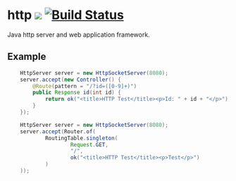 # http ![](https://img.shields.io/github/license/mashape/apistatus.svg) [![Build Status](https://travis-ci.org/iitc/http.svg?branch=master)](https://travis-ci.org/iitc/http)
Java http server and web application framework.

## Example

```java
    HttpServer server = new HttpSocketServer(8080);
    server.accept(new Controller() {
        @Route(pattern = "/?id=([0-9]+)")
        public Response id(int id) {
            return ok("<title>HTTP Test</title><p>Id: " + id + "</p>");
        }
    });
```

```java
    HttpServer server = new HttpSocketServer(8080);
    server.accept(Router.of(
            RoutingTable.singleton(
                    Request.GET,
                    "/",
                    ok("<title>HTTP Test</title><p>Test</p>")
            )
    ));
```